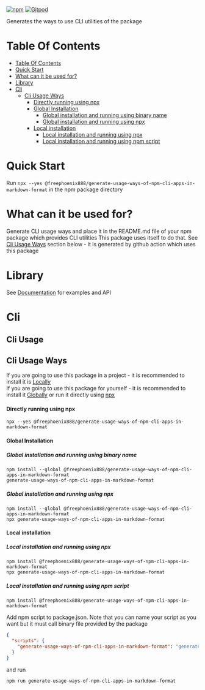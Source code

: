 [![npm](https://img.shields.io/npm/v/@freephoenix888/generate-usage-ways-of-npm-cli-apps-in-markdown-format.svg)](https://www.npmjs.com/package/@freephoenix888/generate-usage-ways-of-npm-cli-apps-in-markdown-format)
[![Gitpod](https://img.shields.io/badge/Gitpod-ready--to--code-blue?logo=gitpod)](https://gitpod.io/#https://github.com/freephoenix888/generate-usage-ways-of-npm-cli-apps-in-markdown-format) 

Generates the ways to use CLI utilities of the package

# Table Of Contents
<!-- Do not remove these comments because they are used for automatic generation -->
<!-- TABLE_OF_CONTENTS_START -->
- [Table Of Contents](#table-of-contents)
- [Quick Start](#quick-start)
- [What can it be used for?](#what-can-it-be-used-for)
- [Library](#library)
- [Cli](#cli)
  * [Cli Usage Ways](#cli-usage-ways)
      - [Directly running using npx](#directly-running-using-npx)
      - [Global Installation](#global-installation)
        * [Global installation and running using binary name](#global-installation-and-running-using-binary-name)
        * [Global installation and running using npx](#global-installation-and-running-using-npx)
      - [Local installation](#local-installation)
        * [Local installation and running using npx](#local-installation-and-running-using-npx)
        * [Local installation and running using npm script](#local-installation-and-running-using-npm-script)
<!-- TABLE_OF_CONTENTS_END -->

# Quick Start
Run `npx --yes @freephoenix888/generate-usage-ways-of-npm-cli-apps-in-markdown-format` in the npm package directory

# What can it be used for?
Generate CLI usage ways and place it in the README.md file of your npm package which provides CLI utilities
This package uses itself to do that. See [Cli Usage Ways](#cli-usage-ways) section below - it is generated by github action which uses this package


# Library
See [Documentation] for examples and API

# Cli

## Cli Usage
<!-- CLI_HELP_START -->
<!-- CLI_HELP_END -->

## Cli Usage Ways
<!-- Do not remove these comments because they are used for automatic generation -->
<!-- CLI_USAGE_WAYS_START -->
If you are going to use this package in a project - it is recommended to install it is [Locally](#local-installation)  
If you are going to use this package for yourself - it is recommended to install it [Globally](#global-installation) or run it directly using [npx](#directly-running-using-npx)
#### Directly running using npx
```shell
npx --yes @freephoenix888/generate-usage-ways-of-npm-cli-apps-in-markdown-format
```

#### Global Installation
##### Global installation and running using binary name
```shell
npm install --global @freephoenix888/generate-usage-ways-of-npm-cli-apps-in-markdown-format
generate-usage-ways-of-npm-cli-apps-in-markdown-format
```

##### Global installation and running using npx
```shell
npm install --global @freephoenix888/generate-usage-ways-of-npm-cli-apps-in-markdown-format
npx generate-usage-ways-of-npm-cli-apps-in-markdown-format
```

#### Local installation

##### Local installation and running using npx
```shell
npm install @freephoenix888/generate-usage-ways-of-npm-cli-apps-in-markdown-format
npx generate-usage-ways-of-npm-cli-apps-in-markdown-format
```

##### Local installation and running using npm script
```shell
npm install @freephoenix888/generate-usage-ways-of-npm-cli-apps-in-markdown-format
```
Add npm script to package.json. Note that you can name  your script as you want but it must call binary file provided by the package
```json
{
  "scripts": {
    "generate-usage-ways-of-npm-cli-apps-in-markdown-format": "generate-usage-ways-of-npm-cli-apps-in-markdown-format"
  }
}
```
and run
```shell
npm run generate-usage-ways-of-npm-cli-apps-in-markdown-format
```
  <!-- CLI_USAGE_WAYS_END -->
  


[Documentation]: https://freephoenix888.github.io/generate-usage-ways-of-npm-cli-apps-in-markdown-format/